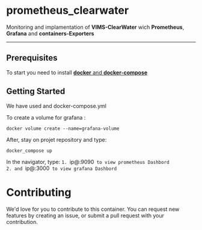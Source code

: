# prometheus_clearwater
Monitoring and implamentation of __VIMS-ClearWater__ wich __Prometheus__, __Grafana__ and __containers-Exporters__

----------------
## Prerequisites
To start you need to install [__docker__ and __docker-compose__](https://websiteforstudents.com/how-to-install-docker-and-docker-compose-on-ubuntu-16-04-18-04/)

## Getting Started

We have used and docker-compose.yml
 
To create a volume  for grafana :  

`docker volume create --name=grafana-volume`

After, stay on projet repository and type:

`docker_compose up`

In the navigator, type:
`1. `ip@:9090` to view prometheus Dashbord`  
`2. and `ip@:3000` to view grafana Dashbord`

# Contributing

We'd love for you to contribute to this container. You can request new features by creating an issue, or submit a pull request with your contribution.

